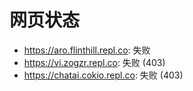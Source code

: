 # 网页状态
- https://aro.flinthill.repl.co: 失败
- https://vi.zogzr.repl.co: 失败 (403)
- https://chatai.cokio.repl.co: 失败 (403)
